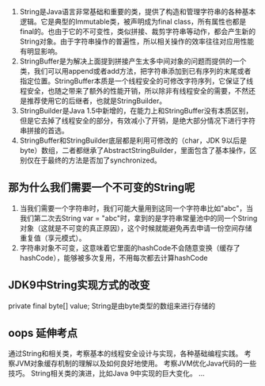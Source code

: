 1. String是Java语言非常基础和重要的类，提供了构造和管理字符串的各种基本逻辑。它是典型的Immutable类，被声明成为final class，所有属性也都是final的。也由于它的不可变性，类似拼接、裁剪字符串等动作，都会产生新的String对象。由于字符串操作的普遍性，所以相关操作的效率往往对应用性能有明显影响。
2. StringBuffer是为解决上面提到拼接产生太多中间对象的问题而提供的一个类，我们可以用append或者add方法，把字符串添加到已有序列的末尾或者指定位置。StringBuffer本质是一个线程安全的可修改字符序列，它保证了线程安全，也随之带来了额外的性能开销，所以除非有线程安全的需要，不然还是推荐使用它的后继者，也就是StringBuilder。
3. StringBuilder是Java 1.5中新增的，在能力上和StringBuffer没有本质区别，但是它去掉了线程安全的部分，有效减小了开销，是绝大部分情况下进行字符串拼接的首选。
4. StringBuffer和StringBuilder底层都是利用可修改的（char，JDK 9以后是byte）数组，二者都继承了AbstractStringBuilder，里面包含了基本操作，区别仅在于最终的方法是否加了synchronized。

## 那为什么我们需要一个不可变的String呢
1. 当我们需要一个字符串时，我们可能大量用到这同一个字符串比如"abc"，当我们第二次去String var = "abc"时，拿到的是字符串常量池中的同一个String对象（这就是不可变的真正原因），这个时候就能避免再去申请一份空间存储重复值（享元模式）。
2. 字符串对象不可变，这意味着它里面的hashCode不会随意变换（缓存了hashCode），能够被多次复用，不用每次都去计算hashCode

## JDK9中String实现方式的改变
private final byte[] value;
String是由byte类型的数组来进行存储的

## oops 延伸考点
通过String和相关类，考察基本的线程安全设计与实现，各种基础编程实践。
考察JVM对象缓存机制的理解以及如何良好地使用。
考察JVM优化Java代码的一些技巧。
String相关类的演进，比如Java 9中实现的巨大变化。
…

